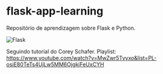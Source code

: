 # flask-app-learning

Repositório de aprendizagem sobre Flask e Python. 

![Flask](https://raw.githubusercontent.com/juhansmn/flask-app-learning/res/flask.png)

Seguindo tutorial do Corey Schafer.
Playlist: https://www.youtube.com/watch?v=MwZwr5Tvyxo&list=PL-osiE80TeTs4UjLw5MM6OjgkjFeUxCYH